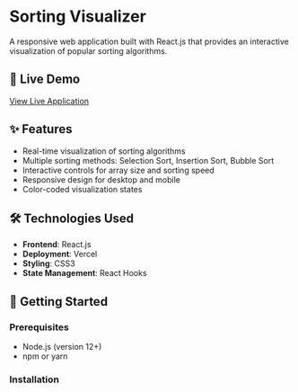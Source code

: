 # Sorting Visualizer

A responsive web application built with React.js that provides an interactive visualization of popular sorting algorithms.

## 🚀 Live Demo

[View Live Application](https://v0-deploy-project-enhancements.vercel.app/)

## ✨ Features

- Real-time visualization of sorting algorithms
- Multiple sorting methods: Selection Sort, Insertion Sort, Bubble Sort
- Interactive controls for array size and sorting speed
- Responsive design for desktop and mobile
- Color-coded visualization states

## 🛠️ Technologies Used

- **Frontend**: React.js
- **Deployment**: Vercel
- **Styling**: CSS3
- **State Management**: React Hooks

## 🚀 Getting Started

### Prerequisites
- Node.js (version 12+)
- npm or yarn

### Installation

